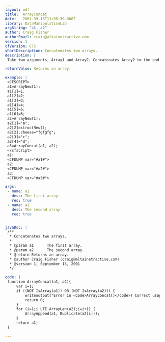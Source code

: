 ```yaml
---
layout: udf
title:  ArrayConcat
date:   2001-09-13T11:06:39.000Z
library: DataManipulationLib
argString: "a1, a2"
author: Craig Fisher
authorEmail: craig@altainetractive.com
version: 1
cfVersion: CF5
shortDescription: Concatenates two arrays.
description: |
 Take two arguments, Array1 and Array2. Concatenates Array2 to the end of Array1.

returnValue: Returns an array.

example: |
 <CFSCRIPT>
 a1=ArrayNew(1);
 a1[1]=1;
 a1[2]=2;
 a1[3]=3;
 a1[4]=4;
 a1[5]=5;
 a1[6]=6;
 a2=ArrayNew(1);
 a2[1]="a";
 a2[2]=structNew();
 a2[2].cheese="fgfgfg";
 a2[3]="c";
 a2[4]="d";
 a3=ArrayConcat(a1, a2);
 </cfscript>
 a1:
 <CFDUMP var="#a1#">
 a2:
 <CFDUMP var="#a2#">
 a3:
 <CFDUMP var="#a3#">

args:
 - name: a1
   desc: The first array.
   req: true
 - name: a2
   desc: The second array.
   req: true


javaDoc: |
 /**
  * Concatenates two arrays.
  * 
  * @param a1      The first array. 
  * @param a2      The second array. 
  * @return Returns an array. 
  * @author Craig Fisher (craig@altainetractive.com) 
  * @version 1, September 13, 2001 
  */

code: |
 function ArrayConcat(a1, a2){
     var i=1;
     if ((NOT IsArray(a1)) OR (NOT IsArray(a2))) {
         writeoutput("Error in <Code>ArrayConcat()</code>! Correct usage: ArrayConcat(<I>Array1</I>, <I>Array2</I>) -- Concatenates Array2 to the end of Array1");
         return 0;
     }
     for (i=1;i LTE ArrayLen(a2);i=i+1) {
         ArrayAppend(a1, Duplicate(a2[i]));
     }
     return a1;
 }

---
```


